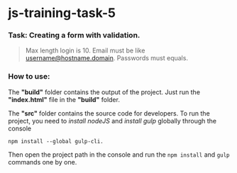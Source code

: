# js-training-task-5

### Task: Сreating a form with validation.
> Max length login is 10.
> Email must be like username@hostname.domain.
> Passwords must equals.

### How to use:

The **"build"** folder contains the output of the project. Just run the **"index.html"** file in the **"build"** folder.

The **"src"** folder contains the source code for developers.
To run the project, you need to *install nodeJS* and *install gulp* globally through the console 
```
npm install --global gulp-cli.
```
Then open the project path in the console and run the ``npm install`` and ``gulp`` commands one by one. 
